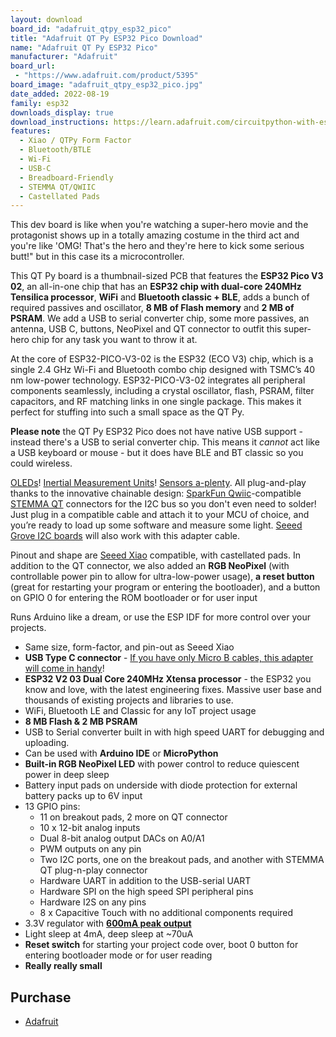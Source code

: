 ```yaml
---
layout: download
board_id: "adafruit_qtpy_esp32_pico"
title: "Adafruit QT Py ESP32 Pico Download"
name: "Adafruit QT Py ESP32 Pico"
manufacturer: "Adafruit"
board_url:
 - "https://www.adafruit.com/product/5395"
board_image: "adafruit_qtpy_esp32_pico.jpg"
date_added: 2022-08-19
family: esp32
downloads_display: true
download_instructions: https://learn.adafruit.com/circuitpython-with-esp32-quick-start/installing-circuitpython
features:
  - Xiao / QTPy Form Factor
  - Bluetooth/BTLE
  - Wi-Fi
  - USB-C
  - Breadboard-Friendly
  - STEMMA QT/QWIIC
  - Castellated Pads
---
```


This dev board is like when you're watching a super-hero movie and the protagonist shows up in a totally amazing costume in the third act and you're like 'OMG! That's the hero and they're here to kick some serious butt!" but in this case its a microcontroller.

This QT Py board is a thumbnail-sized PCB that features the **ESP32 Pico V3 02**, an all-in-one chip that has an **ESP32 chip with dual-core 240MHz Tensilica processor**, **WiFi** and **Bluetooth classic + BLE**, adds a bunch of required passives and oscillator, **8 MB of Flash memory** and **2 MB of PSRAM**. We add a USB to serial converter chip, some more passives, an antenna, USB C, buttons, NeoPixel and QT connector to outfit this super-hero chip for any task you want to throw it at.

At the core of ESP32-PICO-V3-02 is the ESP32 (ECO V3) chip, which is a single 2.4 GHz Wi-Fi and Bluetooth combo chip designed with TSMC’s 40 nm low-power technology. ESP32-PICO-V3-02 integrates all peripheral components seamlessly, including a crystal oscillator, flash, PSRAM, filter capacitors, and RF matching links in one single package. This makes it perfect for stuffing into such a small space as the QT Py.

**Please note** the QT Py ESP32 Pico does not have native USB support - instead there's a USB to serial converter chip. This means it *cannot* act like a USB keyboard or mouse - but it does have BLE and BT classic so you could wireless.

[OLEDs](https://www.adafruit.com/?q=qt+oled&main_page=category&cPath=1005&sort=BestMatch)! [Inertial Measurement Units](https://www.adafruit.com/?q=qt+imu&main_page=category&cPath=1005&sort=BestMatch)! [Sensors a-plenty](https://www.adafruit.com/?q=qt+sensor&main_page=category&cPath=1005&sort=BestMatch). All plug-and-play thanks to the innovative chainable design: [SparkFun Qwiic](https://www.sparkfun.com/qwiic)-compatible [STEMMA QT](https://learn.adafruit.com/introducing-adafruit-stemma-qt) connectors for the I2C bus so you don't even need to solder! Just plug in a compatible cable and attach it to your MCU of choice, and you’re ready to load up some software and measure some light. [Seeed Grove I2C boards](https://www.adafruit.com/product/4528) will also work with this adapter cable.

Pinout and shape are [Seeed Xiao](https://wiki.seeedstudio.com/Seeeduino-XIAO/) compatible, with castellated pads. In addition to the QT connector, we also added an **RGB NeoPixel** (with controllable power pin to allow for ultra-low-power usage), **a reset button** (great for restarting your program or entering the bootloader), and a button on GPIO 0 for entering the ROM bootloader or for user input

Runs Arduino like a dream, or use the ESP IDF for more control over your projects.

- Same size, form-factor, and pin-out as Seeed Xiao
- **USB Type C connector** - [If you have only Micro B cables, this adapter will come in handy](https://www.adafruit.com/product/4299)!
- **ESP32 V2 03 Dual Core 240MHz Xtensa processor** - the ESP32 you know and love, with the latest engineering fixes. Massive user base and thousands of existing projects and libraries to use.
- WiFi, Bluetooth LE and Classic for any IoT project usage
- **8 MB Flash & 2 MB PSRAM**
- USB to Serial converter built in with high speed UART for debugging and uploading.
- Can be used with **Arduino IDE** or **MicroPython**
- **Built-in RGB NeoPixel LED** with power control to reduce quiescent power in deep sleep
- Battery input pads on underside with diode protection for external battery packs up to 6V input
- 13 GPIO pins:
  - 11 on breakout pads, 2 more on QT connector
  - 10 x 12-bit analog inputs
  - Dual 8-bit analog output DACs on A0/A1
  - PWM outputs on any pin
  - Two I2C ports, one on the breakout pads, and another with STEMMA QT plug-n-play connector
  - Hardware UART in addition to the USB-serial UART
  - Hardware SPI on the high speed SPI peripheral pins
  - Hardware I2S on any pins
  - 8 x Capacitive Touch with no additional components required
- 3.3V regulator with [**600mA peak output**](https://www.diodes.com/assets/Datasheets/AP2112.pdf)
- Light sleep at 4mA, deep sleep at ~70uA
- **Reset switch** for starting your project code over, boot 0 button for entering bootloader mode or for user reading
- **Really really small**
## Purchase

* [Adafruit](https://www.adafruit.com/product/5395)
